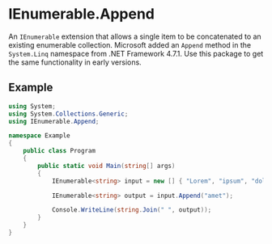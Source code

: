 # IEnumerable.Append
An `IEnumerable` extension that allows a single item to be concatenated to an existing enumerable collection.
Microsoft added an `Append` method in the `System.Linq` namespace from .NET Framework 4.7.1. 
Use this package to get the same functionality in early versions.

## Example
```csharp
using System;
using System.Collections.Generic;
using IEnumerable.Append;

namespace Example
{
    public class Program
    {
        public static void Main(string[] args)
        {
            IEnumerable<string> input = new [] { "Lorem", "ipsum", "dolor", "sit" };

            IEnumerable<string> output = input.Append("amet");

            Console.WriteLine(string.Join(" ", output));
        }
    }
}


```
